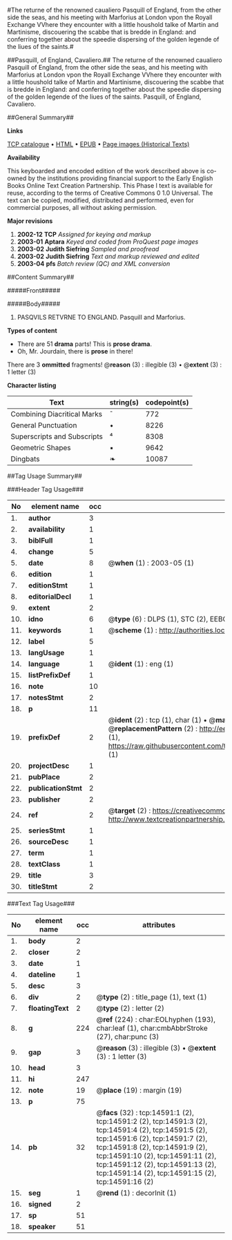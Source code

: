 #The returne of the renowned caualiero Pasquill of England, from the other side the seas, and his meeting with Marforius at London vpon the Royall Exchange VVhere they encounter with a little houshold talke of Martin and Martinisme, discouering the scabbe that is bredde in England: and conferring together about the speedie dispersing of the golden legende of the liues of the saints.#

##Pasquill, of England, Cavaliero.##
The returne of the renowned caualiero Pasquill of England, from the other side the seas, and his meeting with Marforius at London vpon the Royall Exchange VVhere they encounter with a little houshold talke of Martin and Martinisme, discouering the scabbe that is bredde in England: and conferring together about the speedie dispersing of the golden legende of the liues of the saints.
Pasquill, of England, Cavaliero.

##General Summary##

**Links**

[TCP catalogue](http://www.ota.ox.ac.uk/tcp/)  • 
[HTML](http://tei.it.ox.ac.uk/tcp/Texts-HTML/free/A09/A09142.html)  • 
[EPUB](http://tei.it.ox.ac.uk/tcp/Texts-EPUB/free/A09/A09142.epub) • 
[Page images (Historical Texts)](https://data.historicaltexts.jisc.ac.uk/view?pubId=eebo-99849444e&pageId=eebo-99849444e-14591-1)

**Availability**

This keyboarded and encoded edition of the
	       work described above is co-owned by the institutions
	       providing financial support to the Early English Books
	       Online Text Creation Partnership. This Phase I text is
	       available for reuse, according to the terms of Creative
	       Commons 0 1.0 Universal. The text can be copied,
	       modified, distributed and performed, even for
	       commercial purposes, all without asking permission.

**Major revisions**

1. __2002-12__ __TCP__ *Assigned for keying and markup*
1. __2003-01__ __Aptara__ *Keyed and coded from ProQuest page images*
1. __2003-02__ __Judith Siefring__ *Sampled and proofread*
1. __2003-02__ __Judith Siefring__ *Text and markup reviewed and edited*
1. __2003-04__ __pfs__ *Batch review (QC) and XML conversion*

##Content Summary##

#####Front#####

#####Body#####

1. PASQVILS RETVRNE
TO ENGLAND.
Pasquill and Marforius.

**Types of content**

  * There are 51 **drama** parts! This is **prose drama**.
  * Oh, Mr. Jourdain, there is **prose** in there!

There are 3 **ommitted** fragments! 
 @__reason__ (3) : illegible (3)  •  @__extent__ (3) : 1 letter (3)

**Character listing**


|Text|string(s)|codepoint(s)|
|---|---|---|
|Combining             Diacritical Marks|̄|772|
|General Punctuation|•|8226|
|Superscripts             and Subscripts|⁴|8308|
|Geometric Shapes|▪|9642|
|Dingbats|❧|10087|

##Tag Usage Summary##

###Header Tag Usage###

|No|element name|occ|attributes|
|---|---|---|---|
|1.|__author__|3||
|2.|__availability__|1||
|3.|__biblFull__|1||
|4.|__change__|5||
|5.|__date__|8| @__when__ (1) : 2003-05 (1)|
|6.|__edition__|1||
|7.|__editionStmt__|1||
|8.|__editorialDecl__|1||
|9.|__extent__|2||
|10.|__idno__|6| @__type__ (6) : DLPS (1), STC (2), EEBO-CITATION (1), PROQUEST (1), VID (1)|
|11.|__keywords__|1| @__scheme__ (1) : http://authorities.loc.gov/ (1)|
|12.|__label__|5||
|13.|__langUsage__|1||
|14.|__language__|1| @__ident__ (1) : eng (1)|
|15.|__listPrefixDef__|1||
|16.|__note__|10||
|17.|__notesStmt__|2||
|18.|__p__|11||
|19.|__prefixDef__|2| @__ident__ (2) : tcp (1), char (1)  •  @__matchPattern__ (2) : ([0-9\-]+):([0-9IVX]+) (1), (.+) (1)  •  @__replacementPattern__ (2) : http://eebo.chadwyck.com/downloadtiff?vid=$1&page=$2 (1), https://raw.githubusercontent.com/textcreationpartnership/Texts/master/tcpchars.xml#$1 (1)|
|20.|__projectDesc__|1||
|21.|__pubPlace__|2||
|22.|__publicationStmt__|2||
|23.|__publisher__|2||
|24.|__ref__|2| @__target__ (2) : https://creativecommons.org/publicdomain/zero/1.0/ (1), http://www.textcreationpartnership.org/docs/. (1)|
|25.|__seriesStmt__|1||
|26.|__sourceDesc__|1||
|27.|__term__|1||
|28.|__textClass__|1||
|29.|__title__|3||
|30.|__titleStmt__|2||


###Text Tag Usage###

|No|element name|occ|attributes|
|---|---|---|---|
|1.|__body__|2||
|2.|__closer__|2||
|3.|__date__|1||
|4.|__dateline__|1||
|5.|__desc__|3||
|6.|__div__|2| @__type__ (2) : title_page (1), text (1)|
|7.|__floatingText__|2| @__type__ (2) : letter (2)|
|8.|__g__|224| @__ref__ (224) : char:EOLhyphen (193), char:leaf (1), char:cmbAbbrStroke (27), char:punc (3)|
|9.|__gap__|3| @__reason__ (3) : illegible (3)  •  @__extent__ (3) : 1 letter (3)|
|10.|__head__|3||
|11.|__hi__|247||
|12.|__note__|19| @__place__ (19) : margin (19)|
|13.|__p__|75||
|14.|__pb__|32| @__facs__ (32) : tcp:14591:1 (2), tcp:14591:2 (2), tcp:14591:3 (2), tcp:14591:4 (2), tcp:14591:5 (2), tcp:14591:6 (2), tcp:14591:7 (2), tcp:14591:8 (2), tcp:14591:9 (2), tcp:14591:10 (2), tcp:14591:11 (2), tcp:14591:12 (2), tcp:14591:13 (2), tcp:14591:14 (2), tcp:14591:15 (2), tcp:14591:16 (2)|
|15.|__seg__|1| @__rend__ (1) : decorInit (1)|
|16.|__signed__|2||
|17.|__sp__|51||
|18.|__speaker__|51||
